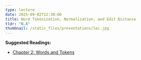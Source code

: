 ```yaml
---
type: lecture
date: 2025-09-02T12:30:00
title: Word Tokenization, Normalization, and Edit Distance
tldr: "N.A"
thumbnail: /static_files/presentations/lec.jpg
---
```

**Suggested Readings:**
- [Chapter 2: Words and Tokens](https://web.stanford.edu/~jurafsky/slp3/2.pdf)
